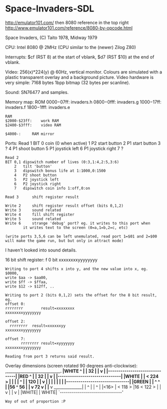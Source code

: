 # Space-Invaders-SDL
http://emulator101.com/ then 8080 reference in the top right
http://www.emulator101.com/reference/8080-by-opcode.html

Space Invaders, (C) Taito 1978, Midway 1979

CPU: Intel 8080 @ 2MHz (CPU similar to the (newer) Zilog Z80)

Interrupts: $cf (RST 8) at the start of vblank, $d7 (RST $10) at the end of vblank.

Video: 256(x)*224(y) @ 60Hz, vertical monitor. Colours are simulated with a
plastic transparent overlay and a background picture.
Video hardware is very simple: 7168 bytes 1bpp bitmap (32 bytes per scanline).

Sound: SN76477 and samples.

Memory map:
	ROM
	$0000-$07ff:	invaders.h
	$0800-$0fff:	invaders.g
	$1000-$17ff:	invaders.f
	$1800-$1fff:	invaders.e
	
	RAM
	$2000-$23ff:	work RAM
	$2400-$3fff:	video RAM
	
	$4000-:		RAM mirror

Ports:
	Read 1
	BIT	0	coin (0 when active)
		1	P2 start button
		2	P1 start button
		3	?
		4	P1 shoot button
		5	P1 joystick left
		6	P1 joystick right
		7	?
	
	Read 2
	BIT	0,1	dipswitch number of lives (0:3,1:4,2:5,3:6)
		2	tilt 'button'
		3	dipswitch bonus life at 1:1000,0:1500
		4	P2 shoot button
		5	P2 joystick left
		6	P2 joystick right
		7	dipswitch coin info 1:off,0:on
	
	Read 3		shift register result
	
	Write 2		shift register result offset (bits 0,1,2)
	Write 3		sound related
	Write 4		fill shift register
	Write 5		sound related
	Write 6		strange 'debug' port? eg. it writes to this port when
			it writes text to the screen (0=a,1=b,2=c, etc)
	
	(write ports 3,5,6 can be left unemulated, read port 1=$01 and 2=$00
	will make the game run, but but only in attract mode)

I haven't looked into sound details.

16 bit shift register:
	f              0	bit
	xxxxxxxxyyyyyyyy
	
	Writing to port 4 shifts x into y, and the new value into x, eg.
	$0000,
	write $aa -> $aa00,
	write $ff -> $ffaa,
	write $12 -> $12ff, ..
	
	Writing to port 2 (bits 0,1,2) sets the offset for the 8 bit result, eg.
	offset 0:
	rrrrrrrr		result=xxxxxxxx
	xxxxxxxxyyyyyyyy
	
	offset 2:
	  rrrrrrrr	result=xxxxxxyy
	xxxxxxxxyyyyyyyy
	
	offset 7:
	       rrrrrrrr	result=xyyyyyyy
	xxxxxxxxyyyyyyyy
	
	Reading from port 3 returns said result.

Overlay dimensions (screen rotated 90 degrees anti-clockwise):
	,_______________________________.
	|WHITE            ^             |
	|                32             |
	|                 v             |
	|-------------------------------|
	|RED              ^             |
	|                32             |
	|                 v             |
	|-------------------------------|
	|WHITE                          |
	|         < 224 >               |
	|                               |
	|                 ^             |
	|                120            |
	|                 v             |
	|                               |
	|                               |
	|                               |
	|-------------------------------|
	|GREEN                          |
	| ^                  ^          |
	|56        ^        56          |
	| v       72         v          |
	|____      v      ______________|
	|  ^  |          | ^            |
	|<16> |  < 118 > |16   < 122 >  |
	|  v  |          | v            |
	|WHITE|          |         WHITE|
	`-------------------------------'
	
	Way of out of proportion :P